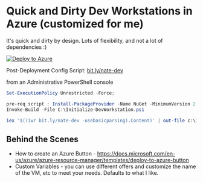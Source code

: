 # Quick and Dirty Dev Workstations in Azure (customized for me)

It's quick and dirty by design. Lots of flexibility, and not a lot of dependencies :) 

[![Deploy to Azure](https://aka.ms/deploytoazurebutton)](https://portal.azure.com/#create/Microsoft.Template/uri/https%3A%2F%2Fraw.githubusercontent.com%2Fudubnate%2Fdev-workstation%2Fmaster%2Fazuredeploy.json)

Post-Deployment Config Script: [bit.ly/nate-dev](https://bit.ly/nate-dev)

from an Administrative PowerShell console
``` powershell
Set-ExecutionPolicy Unrestricted -Force; 

pre-req script : Install-PackageProvider -Name NuGet -MinimumVersion 2.8.5.201 -Force; Install-Module InvokeBuild -Force; Import-Module InvokeBuild
Invoke-Build -File C:\Initialize-DevWorkstation.ps1

iex '$((iwr bit.ly/nate-dev -usebasicparsing).Content)' | out-file c:\Initialize.ps1; c:\initialize.ps1 -UACNoConsent 
```

## Behind the Scenes

- How to create an Azure Button - https://docs.microsoft.com/en-us/azure/azure-resource-manager/templates/deploy-to-azure-button
- Custom Variables - you can use different offers and customize the name of the VM, etc to meet your needs. Defaults to what I like.

